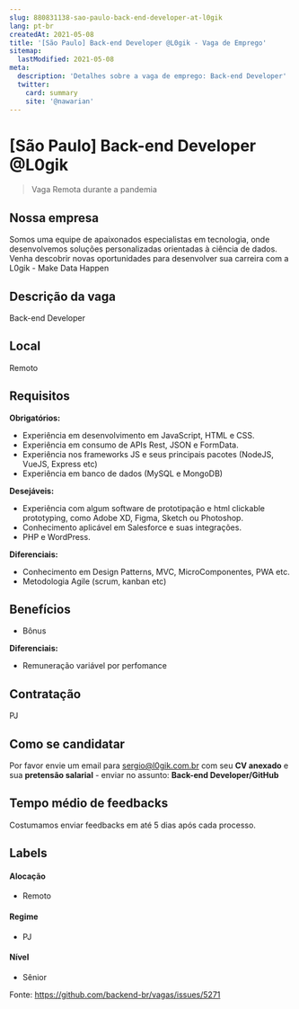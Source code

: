 ```yaml
---
slug: 880831138-sao-paulo-back-end-developer-at-l0gik
lang: pt-br
createdAt: 2021-05-08
title: '[São Paulo] Back-end Developer @L0gik - Vaga de Emprego'
sitemap:
  lastModified: 2021-05-08
meta:
  description: 'Detalhes sobre a vaga de emprego: Back-end Developer'
  twitter:
    card: summary
    site: '@nawarian'
---
```


# [São Paulo] Back-end Developer @L0gik

<!--
==================================================
Caso a vaga for remoto durante a pandemia informar no texto "Remoto durante o covid"
==================================================
-->
<!-- 
==================================================
POR FAVOR, SÓ POSTE SE A VAGA FOR PARA BACK-END!

Não faça distinção de gênero no título da vaga.

Use: "Back-End Developer" ao invés de 
"Desenvolvedor Back-End" \o/

Exemplo: `[São Paulo] Back-End Developer @ NOME DA EMPRESA`
==================================================
-->
<!--
==================================================
Caso a vaga for remoto durante a pandemia deixar a linha abaixo
==================================================
-->
> Vaga Remota durante a pandemia

## Nossa empresa
Somos uma equipe de apaixonados especialistas em tecnologia, onde desenvolvemos soluções personalizadas orientadas à ciência de dados. Venha descobrir novas oportunidades para desenvolver sua carreira com a L0gik - Make Data Happen 

## Descrição da vaga

Back-end Developer 

## Local

Remoto

## Requisitos

**Obrigatórios:**

- Experiência em desenvolvimento em JavaScript, HTML e CSS.
- Experiência em consumo de APIs Rest, JSON e FormData.
- Experiência nos frameworks JS e seus principais pacotes (NodeJS, VueJS, Express etc)
- Experiência em banco de dados (MySQL e MongoDB)

**Desejáveis:**

- Experiência com algum software de prototipação e html clickable prototyping, como Adobe XD, Figma, Sketch ou Photoshop.
- Conhecimento aplicável em Salesforce e suas integrações.
- PHP e WordPress.

**Diferenciais:**
- Conhecimento em Design Patterns, MVC, MicroComponentes, PWA etc.
- Metodologia Agile (scrum, kanban etc)

## Benefícios

- Bônus

**Diferenciais:**
- Remuneração variável por perfomance

## Contratação

PJ 

## Como se candidatar

Por favor envie um email para sergio@l0gik.com.br com seu **CV anexado** e sua **pretensão salarial** - enviar no assunto: **Back-end Developer/GitHub**

## Tempo médio de feedbacks

Costumamos enviar feedbacks em até 5 dias após cada processo.

## Labels
<!-- retire os labels que não fazem sentido à vaga -->

#### Alocação
- Remoto

#### Regime
- PJ

#### Nível
- Sênior





Fonte: https://github.com/backend-br/vagas/issues/5271